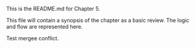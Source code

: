 This is the README.md for Chapter 5.

This file will contain a synopsis of the chapter as a basic review. The logic and flow are represented here.



Test mergee conflict. 

